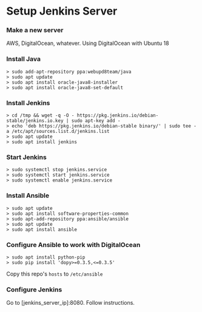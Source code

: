 # Setup Jenkins Server

### Make a new server

AWS, DigitalOcean, whatever. Using DigitalOcean with Ubuntu 18

### Install Java
```
> sudo add-apt-repository ppa:webupd8team/java
> sudo apt update
> sudo apt install oracle-java8-installer
> sudo apt install oracle-java8-set-default
```

### Install Jenkins
```
> cd /tmp && wget -q -O - https://pkg.jenkins.io/debian-stable/jenkins.io.key | sudo apt-key add -
> echo 'deb https://pkg.jenkins.io/debian-stable binary/' | sudo tee -a /etc/apt/sources.list.d/jenkins.list
> sudo apt update
> sudo apt install jenkins
```

### Start Jenkins
```
> sudo systemctl stop jenkins.service
> sudo systemctl start jenkins.service
> sudo systemctl enable jenkins.service
```

### Install Ansible
```
> sudo apt update
> sudo apt install software-properties-common
> sudo apt-add-repository ppa:ansible/ansible
> sudo apt update
> sudo apt install ansible
```

### Configure Ansible to work with DigitalOcean
```
> sudo apt install python-pip
> sudo pip install 'dopy>=0.3.5,<=0.3.5'
```
Copy this repo's `hosts` to `/etc/ansible`

### Configure Jenkins

Go to [jenkins_server_ip]:8080. Follow instructions.
